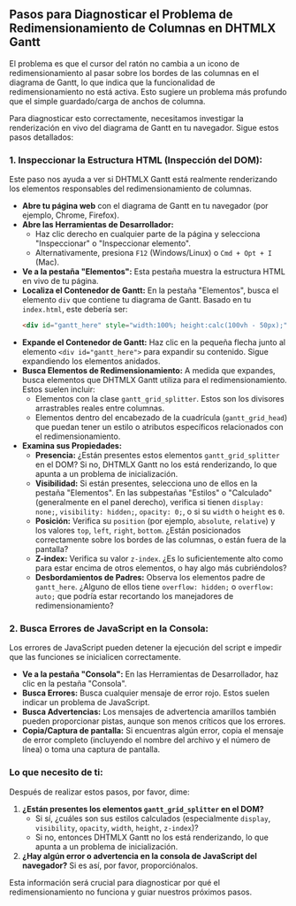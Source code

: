 ## Pasos para Diagnosticar el Problema de Redimensionamiento de Columnas en DHTMLX Gantt

El problema es que el cursor del ratón no cambia a un icono de redimensionamiento al pasar sobre los bordes de las columnas en el diagrama de Gantt, lo que indica que la funcionalidad de redimensionamiento no está activa. Esto sugiere un problema más profundo que el simple guardado/carga de anchos de columna.

Para diagnosticar esto correctamente, necesitamos investigar la renderización en vivo del diagrama de Gantt en tu navegador. Sigue estos pasos detallados:

### 1. Inspeccionar la Estructura HTML (Inspección del DOM):

Este paso nos ayuda a ver si DHTMLX Gantt está realmente renderizando los elementos responsables del redimensionamiento de columnas.

*   **Abre tu página web** con el diagrama de Gantt en tu navegador (por ejemplo, Chrome, Firefox).
*   **Abre las Herramientas de Desarrollador:**
    *   Haz clic derecho en cualquier parte de la página y selecciona "Inspeccionar" o "Inspeccionar elemento".
    *   Alternativamente, presiona `F12` (Windows/Linux) o `Cmd + Opt + I` (Mac).
*   **Ve a la pestaña "Elementos":** Esta pestaña muestra la estructura HTML en vivo de tu página.
*   **Localiza el Contenedor de Gantt:** En la pestaña "Elementos", busca el elemento `div` que contiene tu diagrama de Gantt. Basado en tu `index.html`, este debería ser:
    ```html
    <div id="gantt_here" style="width:100%; height:calc(100vh - 50px);"></div>
    ```
*   **Expande el Contenedor de Gantt:** Haz clic en la pequeña flecha junto al elemento `<div id="gantt_here">` para expandir su contenido. Sigue expandiendo los elementos anidados.
*   **Busca Elementos de Redimensionamiento:** A medida que expandes, busca elementos que DHTMLX Gantt utiliza para el redimensionamiento. Estos suelen incluir:
    *   Elementos con la clase `gantt_grid_splitter`. Estos son los divisores arrastrables reales entre columnas.
    *   Elementos dentro del encabezado de la cuadrícula (`gantt_grid_head`) que puedan tener un estilo o atributos específicos relacionados con el redimensionamiento.
*   **Examina sus Propiedades:**
    *   **Presencia:** ¿Están presentes estos elementos `gantt_grid_splitter` en el DOM? Si no, DHTMLX Gantt no los está renderizando, lo que apunta a un problema de inicialización.
    *   **Visibilidad:** Si están presentes, selecciona uno de ellos en la pestaña "Elementos". En las subpestañas "Estilos" o "Calculado" (generalmente en el panel derecho), verifica si tienen `display: none;`, `visibility: hidden;`, `opacity: 0;`, o si su `width` o `height` es `0`.
    *   **Posición:** Verifica su `position` (por ejemplo, `absolute`, `relative`) y los valores `top`, `left`, `right`, `bottom`. ¿Están posicionados correctamente sobre los bordes de las columnas, o están fuera de la pantalla?
    *   **Z-index:** Verifica su valor `z-index`. ¿Es lo suficientemente alto como para estar encima de otros elementos, o hay algo más cubriéndolos?
    *   **Desbordamientos de Padres:** Observa los elementos padre de `gantt_here`. ¿Alguno de ellos tiene `overflow: hidden;` o `overflow: auto;` que podría estar recortando los manejadores de redimensionamiento?

### 2. Busca Errores de JavaScript en la Consola:

Los errores de JavaScript pueden detener la ejecución del script e impedir que las funciones se inicialicen correctamente.

*   **Ve a la pestaña "Consola":** En las Herramientas de Desarrollador, haz clic en la pestaña "Consola".
*   **Busca Errores:** Busca cualquier mensaje de error rojo. Estos suelen indicar un problema de JavaScript.
*   **Busca Advertencias:** Los mensajes de advertencia amarillos también pueden proporcionar pistas, aunque son menos críticos que los errores.
*   **Copia/Captura de pantalla:** Si encuentras algún error, copia el mensaje de error completo (incluyendo el nombre del archivo y el número de línea) o toma una captura de pantalla.

### Lo que necesito de ti:

Después de realizar estos pasos, por favor, dime:

1.  **¿Están presentes los elementos `gantt_grid_splitter` en el DOM?**
    *   Si sí, ¿cuáles son sus estilos calculados (especialmente `display`, `visibility`, `opacity`, `width`, `height`, `z-index`)?
    *   Si no, entonces DHTMLX Gantt no los está renderizando, lo que apunta a un problema de inicialización.
2.  **¿Hay algún error o advertencia en la consola de JavaScript del navegador?** Si es así, por favor, proporciónalos.

Esta información será crucial para diagnosticar por qué el redimensionamiento no funciona y guiar nuestros próximos pasos.